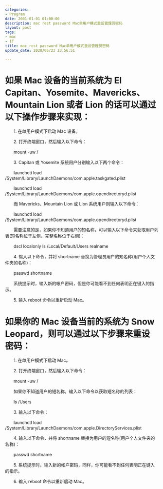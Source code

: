 ```yaml
---
categories:
- Program
date: 2001-01-01 01:00:00
description: mac rest password Mac单用户模式重设管理员密码
layout: post
tags:
- mac
- IT
title: mac rest password Mac单用户模式重设管理员密码
update_date: 2020/05/23 23:56:51

---
```


# 如果 Mac 设备的当前系统为 El Capitan、Yosemite、Mavericks、Mountain Lion 或者 Lion 的话可以通过以下操作步骤来实现：

　　1. 在单用户模式下启动 Mac 设备。

　　2. 打开终端窗口，然后输入以下命令：

　　mount -uw /

　　3. Capitan 或 Yosemite 系统用户分别输入以下两个命令：

　　launchcti load /System/Library/LaunchDaemons/com.apple.taskgated.plist

　　launchctl load /System/Library/LaunchDaemons/com.apple.opendirectoryd.plist

　　而 Mavericks、Mountain Lion 或 Lion 系统用户则输入以下命令：

　　launchctl load /System/Library/LaunchDaemons/com.apple.opendirectoryd.plist

　　需要注意的是，如果你不知道用户的短名称，可以输入以下命令来获取用户列表(短名称位于左侧，完整名称位于右侧)：

　　dscl localonly ls /Local/Default/Users realname

　　4. 输入以下命令，并将 shortname 替换为管理员用户的短名称(用户个人文件夹的名称)：

　　passwd shortname

　　系统提示时，输入新的帐户密码，但是你可能看不到任何表明正在键入的指示。

　　5. 输入 reboot 命令以重新启动 Mac。

# 如果你的 Mac 设备当前的系统为 Snow Leopard，则可以通过以下步骤来重设密码：

　　1. 在单用户模式下启动 Mac。

　　2. 打开终端窗口，然后输入以下命令：

　　mount -uw /

　　如果你不知道用户的短名称，输入以下命令以获取短名称的列表：

　　ls /Users

　　3. 输入以下命令：

　　launchctl load /System/Library/LaunchDaemons/com.apple.DirectoryServices.plist

　　4. 输入以下命令，并将 shortname 替换为用户的短名称(用户个人文件夹的名称)：

　　passwd shortname

　　5. 系统提示时，输入新的帐户密码，同样，你可能看不到任何表明正在键入的指示。

　　6. 输入 reboot 命令以重新启动 Mac。